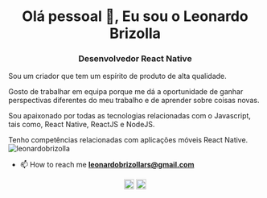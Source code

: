 <h1 align="center">Olá pessoal 👋, Eu sou o Leonardo Brizolla</h1>
<h3 align="center">Desenvolvedor React Native</h3>
<p align="left">
  Sou um criador que tem um espírito de produto de alta qualidade.

  Gosto de trabalhar em equipa porque me dá a oportunidade de ganhar perspectivas diferentes do meu trabalho e de aprender sobre coisas novas.

  Sou apaixonado por todas as tecnologias relacionadas com o Javascript, tais como, React Native, ReactJS e NodeJS.

  Tenho competências relacionadas com aplicações móveis React Native.
  <br>
  <img src="https://komarev.com/ghpvc/?username=leonardobrizolla" alt="leonardobrizolla" /> 
</p>

<!-- - 👨‍💻 All of my projects are available at [name](https://name.net.br) -->

- 📫 How to reach me **leonardobrizollars@gmail.com**

<p align="center">
<a href="https://linkedin.com/in/leonardo-brizolla" target="blank"><img align="center" src="https://cdn.jsdelivr.net/npm/simple-icons@3.0.1/icons/linkedin.svg" alt="leonardobrizolla" height="20" width="20" /></a>
<a href="https://instagram.com/leobrizolla55" target="blank"><img align="center" src="https://cdn.jsdelivr.net/npm/simple-icons@3.0.1/icons/instagram.svg" alt="leonardobrizolla" height="20" width="20" /></a>
</p>

<!--
**LeonardoBrizolla/LeonardoBrizolla** is a ✨ _special_ ✨ repository because its `README.md` (this file) appears on your GitHub profile.

Here are some ideas to get you started:

- 🔭 I’m currently working on ...
- 🌱 I’m currently learning ...
- 👯 I’m looking to collaborate on ...
- 🤔 I’m looking for help with ...
- 💬 Ask me about ...
- 📫 How to reach me: ...
- 😄 Pronouns: ...
- ⚡ Fun fact: ...
-->
